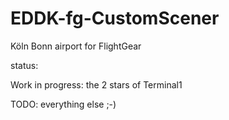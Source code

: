 # EDDK-fg-CustomScener
Köln Bonn airport for FlightGear

status:

Work in progress: the 2 stars of Terminal1

TODO: everything else ;-)


